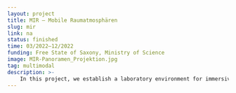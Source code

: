```yaml
---
layout: project
title: MIR – Mobile Raumatmosphären
slug: mir
link: na
status: finished
time: 03/2022–12/2022
funding: Free State of Saxony, Ministry of Science
image: MIR-Panoramen_Projektion.jpg
tag: multimodal
description: >-
    In this project, we establish a laboratory environment for immersive, multimodal experiences. The laboratory is installed in a standard office container to enable an easy transportation or reproduction of similar environments. Communication within the container is supported by a 3D audio system, a three-sided projection system, haptic devices, ambient lighting, and tracking technologies. The aim is to create diverse atmospheres to modulate experiences. Application scenarios range from remote collaboration to training scenarios.
---
```


